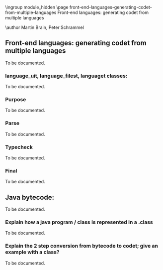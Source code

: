 \ingroup module_hidden 
\page front-end-languages-generating-codet-from-multiple-languages Front-end languages: generating codet from multiple languages

\author Martin Brain, Peter Schrammel

## Front-end languages: generating codet from multiple languages ##

To be documented.

### language_uit, language_filest, languaget classes: ###

To be documented.

### Purpose ###

To be documented.

### Parse ###

To be documented.

### Typecheck ###

To be documented.

### Final ###

To be documented.

## Java bytecode: ##

To be documented.

### Explain how a java program / class is represented in a .class ###

To be documented.

### Explain the 2 step conversion from bytecode to codet; give an example with a class? ###

To be documented.
